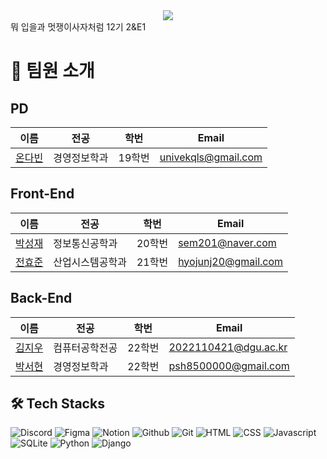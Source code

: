 <div align="center">
  <img src="https://capsule-render.vercel.app/api?type=waving&color=0:b972e9,100:d9a7fb&height=180&text=Welcome%20to%202NE1!&animation=fadeIn&fontColor=000000&fontSize=60" />
</div>
뭐 입을과
멋쟁이사자처럼 12기 2&E1

# 👋 팀원 소개

## PD

| 이름                                       | 전공           | 학번   | Email                |
| ------------------------------------------ | -------------- | ------ | -------------------- |
| [온다빈](https://github.com/datarchive)    | 경영정보학과   | 19학번 | univekqls@gmail.com   |

## Front-End

| 이름                                       | 전공           | 학번   | Email                |
| ------------------------------------------ | -------------- | ------ | -------------------- |
| [박성재](https://github.com/sem201)        | 정보통신공학과 | 20학번 | sem201@naver.com     |
| [전효준](https://github.com/iam-hyo)       | 산업시스템공학과 | 21학번 | hyojunj20@gmail.com  |

## Back-End

| 이름                                      | 전공           | 학번   | Email                |
| ----------------------------------------- | -------------- | ------ | -------------------- |
| [김지우](https://github.com/ryann1203)    | 컴퓨터공학전공 | 22학번 | 2022110421@dgu.ac.kr |
| [박서현](https://github.com/ParkSuhhyun)  | 경영정보학과   | 22학번 | psh8500000@gmail.com |

## 🛠️ Tech Stacks

![Discord](https://img.shields.io/badge/Discord-5865F2?style=for-the-badge&logo=Discord&logoColor=white)
![Figma](https://img.shields.io/badge/Figma-F24E1E?style=for-the-badge&logo=Figma&logoColor=white)
![Notion](https://img.shields.io/badge/Notion-000000?style=for-the-badge&logo=Notion&logoColor=white)
![Github](https://img.shields.io/badge/Github-181717?style=for-the-badge&logo=Github&logoColor=white)
![Git](https://img.shields.io/badge/Git-F05032?style=for-the-badge&logo=Git&logoColor=white)
![HTML](https://img.shields.io/badge/html5-E34F26?style=for-the-badge&logo=html5&logoColor=white) 
![CSS](https://img.shields.io/badge/css-1572B6?style=for-the-badge&logo=css3&logoColor=white)
![Javascript](https://img.shields.io/badge/Javascript-F7DF1E?style=for-the-badge&logo=Javascript&logoColor=white)
![SQLite](https://img.shields.io/badge/sqlite-%2307405e.svg?style=for-the-badge&logo=sqlite&logoColor=white)
![Python](https://img.shields.io/badge/Python-3776AB?style=for-the-badge&logo=Python&logoColor=white)
![Django](https://img.shields.io/badge/Django-092E20?style=for-the-badge&logo=Django&logoColor=white)